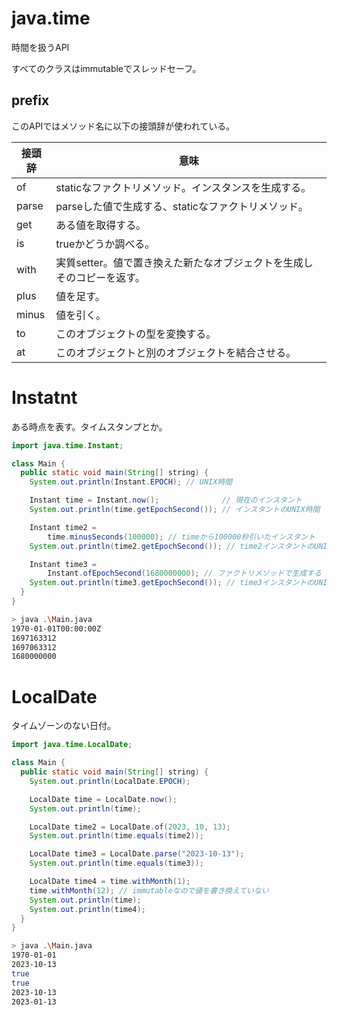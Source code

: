 # java.time
時間を扱うAPI

すべてのクラスはimmutableでスレッドセーフ。

## prefix
このAPIではメソッド名に以下の接頭辞が使われている。

|接頭辞|意味|
|-------|---------|
|of|staticなファクトリメソッド。インスタンスを生成する。|
|parse|parseした値で生成する、staticなファクトリメソッド。|
|get|ある値を取得する。|
|is|trueかどうか調べる。|
|with|実質setter。値で置き換えた新たなオブジェクトを生成しそのコピーを返す。|
|plus|値を足す。|
|minus|値を引く。|
|to|このオブジェクトの型を変換する。|
|at|このオブジェクトと別のオブジェクトを結合させる。|

# Instatnt
ある時点を表す。タイムスタンプとか。
``` java
import java.time.Instant;

class Main {
  public static void main(String[] string) {
    System.out.println(Instant.EPOCH); // UNIX時間

    Instant time = Instant.now();              // 現在のインスタント
    System.out.println(time.getEpochSecond()); // インスタントのUNIX時間

    Instant time2 =
        time.minusSeconds(100000); // timeから100000秒引いたインスタント
    System.out.println(time2.getEpochSecond()); // time2インスタントのUNIX時間

    Instant time3 =
        Instant.ofEpochSecond(1680000000); // ファクトリメソッドで生成する
    System.out.println(time3.getEpochSecond()); // time3インスタントのUNIX時間
  }
}
```
```bash
> java .\Main.java
1970-01-01T00:00:00Z
1697163312
1697063312
1680000000
```

# LocalDate
タイムゾーンのない日付。

```java
import java.time.LocalDate;

class Main {
  public static void main(String[] string) {
    System.out.println(LocalDate.EPOCH);

    LocalDate time = LocalDate.now();
    System.out.println(time);

    LocalDate time2 = LocalDate.of(2023, 10, 13);
    System.out.println(time.equals(time2));

    LocalDate time3 = LocalDate.parse("2023-10-13");
    System.out.println(time.equals(time3));

    LocalDate time4 = time.withMonth(1);
    time.withMonth(12); // immutableなので値を書き換えていない
    System.out.println(time);
    System.out.println(time4);
  }
}
```
```bash
> java .\Main.java
1970-01-01
2023-10-13
true
true
2023-10-13
2023-01-13
```
